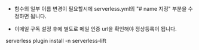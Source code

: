 - 함수의 일부 이름 변경이 필요할시에 serverless.yml의 "# name 지정" 부분을 수정하면 됩니다.

- 이메일 구독 설정 후에 별도로 메일 인증 url을 확인해야 정상등록이 됩니다.

serverless plugin install -n serverless-lift